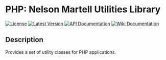 # PHP: Nelson Martell Utilities Library
[![License](https://img.shields.io/badge/license-MIT-blue.svg)](LICENSE)
[![Latest Version](https://img.shields.io/packagist/v/nelson6e65/utilities.svg)](https://packagist.org/packages/nelson6e65/utilities)
[![API Documentation](http://img.shields.io/badge/documentation-API-yellow.svg)](http://nelson6e65.github.io/php_utilities/api)
[![Wiki Documentation](http://img.shields.io/badge/documentation-WIKI-lightgray.svg)](https://github.com/nelson6e65/php_utilities/wiki)

## Description
Provides a set of utility classes for PHP applications.
